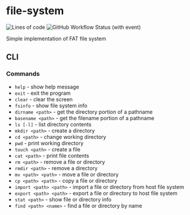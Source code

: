 # file-system

![Lines of code](https://tokei.ekzhang.com/b1/github/GregoryKogan/file-system)
![GitHub Workflow Status (with event)](https://img.shields.io/github/actions/workflow/status/GregoryKogan/file-system/cmake-multi-platform.yml)

Simple implementation of FAT file system

## CLI

### Commands

- `help` - show help message
- `exit` - exit the program
- `clear` - clear the screen
- `fsinfo` - show file system info
- `dirname <path>` - get the directory portion of a pathname
- `basename <path>` - get the filename portion of a pathname
- `ls [-l]` - list directory contents
- `mkdir <path>` - create a directory
- `cd <path>` - change working directory
- `pwd` - print working directory
- `touch <path>` - create a file
- `cat <path>` - print file contents
- `rm <path>` - remove a file or directory
- `rmdir <path>` - remove a directory
- `mv <path> <path>` - move a file or directory
- `cp <path> <path>` - copy a file or directory
- `import <path> <path>` - import a file or directory from host file system
- `export <path> <path>` - export a file or directory to host file system
- `stat <path>` - show file or directory info
- `find <path> <name>` - find a file or directory by name
